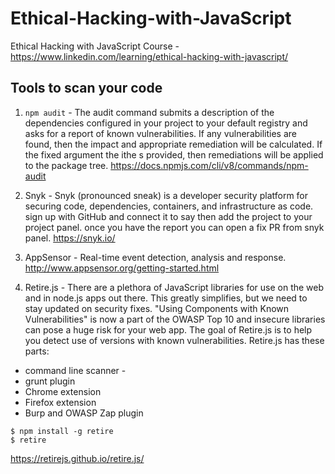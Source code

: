 # Ethical-Hacking-with-JavaScript

Ethical Hacking with JavaScript Course - https://www.linkedin.com/learning/ethical-hacking-with-javascript/

## Tools to scan your code

1. `npm audit` - The audit command submits a description of the dependencies configured in your project to your default
   registry and asks for a report of known vulnerabilities. If any vulnerabilities are found, then the impact and appropriate
   remediation will be calculated. If the fixed argument the ithe s provided, then remediations will be applied to the package tree.
   https://docs.npmjs.com/cli/v8/commands/npm-audit

2. Snyk - Snyk (pronounced sneak) is a developer security platform for securing code, dependencies, containers,
   and infrastructure as code. sign up with GitHub and connect it to say then add the project to your project panel.
   once you have the report you can open a fix PR from snyk panel.
   https://snyk.io/

3. AppSensor - Real-time event detection, analysis and response. http://www.appsensor.org/getting-started.html

4. Retire.js - There are a plethora of JavaScript libraries for use on the web and in node.js apps out there.
   This greatly simplifies, but we need to stay updated on security fixes. "Using Components with Known Vulnerabilities" is
   now a part of the OWASP Top 10 and insecure libraries can pose a huge risk for your web app. The goal of Retire.js is to
   help you detect use of versions with known vulnerabilities.
   Retire.js has these parts:

- command line scanner -
- grunt plugin
- Chrome extension
- Firefox extension
- Burp and OWASP Zap plugin

```
$ npm install -g retire
$ retire
```

https://retirejs.github.io/retire.js/
